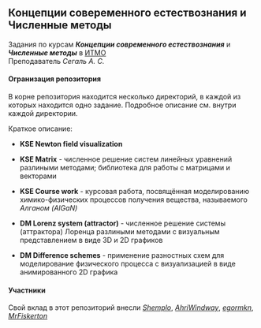 ## Концепции совеременного естествознания и Численные методы 

Задания по курсам _**Концепции современного естествознания**_ и _**Численные методы**_ в [ИТМО](http://ifmo.ru)  
Преподаватель _Сегаль А. С._

#### Огранизация репозитория

В корне репозитория находится несколько директорий, в каждой из которых находится одно задание. 
Подробное описание см. внутри каждой директории. 

Краткое описание:

* **KSE Newton field visualization**

* **KSE Matrix** - численное решение систем линейных уравнений разлиными методами; библиотека для работы с матрицами и векторами

* **KSE Course work** - курсовая работа, посвящённая моделированию химико-физических процессов получения вещества, 
называемого _Алганом (AlGaN)_

* **DM Lorenz system (attractor)** - численное решение системы (аттрактора) Лоренца разлиными методами 
с визуальным представлением в виде 3D и 2D графиков

* **DM Difference schemes** - применение разностных схем для моделирование физического процесса 
с визуализацией в виде анимированного 2D графика

#### Участники

Свой вклад в этот репозиторий внесли 
_[Shemplo](https://github.com/shemplo)_, 
_[AhriWindway](https://github.com/AhriWindway)_,
_[egormkn](https://github.com/egormkn)_,
_[MrFiskerton](https://github.com/MrFiskerton)_
